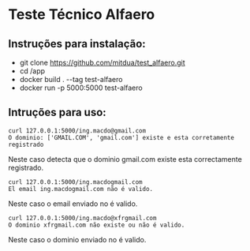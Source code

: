 # Teste Técnico Alfaero


## Instruções para instalação: 

* git clone https://github.com/mitdua/test_alfaero.git
* cd /app
* docker build . --tag test-alfaero
* docker run -p 5000:5000 test-alfaero

## Intruções para uso:



```
curl 127.0.0.1:5000/ing.macdo@gmail.com
O dominio: ['GMAIL.COM', 'gmail.com'] existe e esta corretamente registrado
```
Neste caso detecta que o dominio gmail.com existe  esta correctamente registrado.


```
curl 127.0.0.1:5000/ing.macdogmail.com
El email ing.macdogmail.com não é valido.
```
Neste caso o email enviado no é valido.

```
curl 127.0.0.1:5000/ing.macdo@xfrgmail.com
O dominio xfrgmail.com não existe ou não é valido.
```
Neste caso o dominio enviado no é valido.